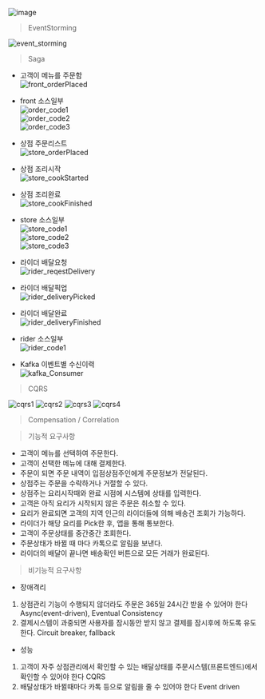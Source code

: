 ![image](https://user-images.githubusercontent.com/487999/79708354-29074a80-82fa-11ea-80df-0db3962fb453.png)


> EventStorming

![event_storming](https://github.com/cantagit/food-delivery-sample/assets/132859904/bf20be4b-3d03-4b6c-9996-92cb0551668f)


> Saga
 
 - 고객이 메뉴를 주문함<br>
 ![front_orderPlaced](https://github.com/cantagit/food-delivery-sample/assets/132859904/53ee7a26-0d3e-4bb4-93cc-d7ff5ff9bc00)<br>
 
 - front 소스일부<br>
 ![order_code1](https://github.com/cantagit/food-delivery-sample/assets/132859904/de09f19d-e303-41eb-88bc-53b7f6a2fdef)<br>
 ![order_code2](https://github.com/cantagit/food-delivery-sample/assets/132859904/69820cc6-0b3f-4300-86af-70c67425f418)<br>
 ![order_code3](https://github.com/cantagit/food-delivery-sample/assets/132859904/bf141784-ec4e-4d10-b99d-90875b7e5712)<br>


 - 상점 주문리스트<br>
 ![store_orderPlaced](https://github.com/cantagit/food-delivery-sample/assets/132859904/aa108dfd-23cc-4c7d-bc42-e9a509c7a1a7)<br>
 
 - 상점 조리시작<br>
 ![store_cookStarted](https://github.com/cantagit/food-delivery-sample/assets/132859904/d80b63ec-695a-48ec-a20a-675375198583)<br>

 - 상점 조리완료<br>
 ![store_cookFinished](https://github.com/cantagit/food-delivery-sample/assets/132859904/bf56869f-bc5e-4409-801f-a4046d8bcbde)<br>
 
 - store 소스일부<br>
 ![store_code1](https://github.com/cantagit/food-delivery-sample/assets/132859904/ab7ced00-523e-4a91-b62a-b099c0c8664a)<br>
 ![store_code2](https://github.com/cantagit/food-delivery-sample/assets/132859904/23f591e1-152c-42e1-a7fc-7f2e81bdd83a)<br>
 ![store_code3](https://github.com/cantagit/food-delivery-sample/assets/132859904/4512f32d-411d-4d7a-9a17-fa26a4be92ba)<br>

 - 라이더 배달요청<br>
 ![rider_reqestDelivery](https://github.com/cantagit/food-delivery-sample/assets/132859904/0a307500-5b20-448e-80bf-eb933b64bdc5)<br>

 - 라이더 배달픽업<br>
 ![rider_deliveryPicked](https://github.com/cantagit/food-delivery-sample/assets/132859904/a465026b-4a48-4157-af2a-efe87dcf3467)<br>

 - 라이더 배달완료<br>
 ![rider_deliveryFinished](https://github.com/cantagit/food-delivery-sample/assets/132859904/a80cba5e-4124-41a1-9aad-1720553d551f)<br>

 - rider 소스일부<br>
 ![rider_code1](https://github.com/cantagit/food-delivery-sample/assets/132859904/080b2079-3a33-48c5-8f56-581909ee3409)<br>


 - Kafka 이벤트별 수신이력<br>
 ![kafka_Consumer](https://github.com/cantagit/food-delivery-sample/assets/132859904/abb86fd5-959c-4bb9-9a81-81136d4f5c8b)<br>


> CQRS


![cqrs1](https://github.com/cantagit/food-delivery-sample/assets/132859904/40711e1d-6484-4394-9bf1-fb79743eff0b)
![cqrs2](https://github.com/cantagit/food-delivery-sample/assets/132859904/4259f1db-14ad-413e-9a48-1e72ce6431a3)
![cqrs3](https://github.com/cantagit/food-delivery-sample/assets/132859904/37d59874-6fb9-48d9-bef7-225449b76a64)
![cqrs4](https://github.com/cantagit/food-delivery-sample/assets/132859904/c969f7cd-424c-410f-a7e1-05bc1daa1976)


> Compensation / Correlation



> 기능적 요구사항
 - 고객이 메뉴를 선택하여 주문한다.
 - 고객이 선택한 메뉴에 대해 결제한다.
 - 주문이 되면 주문 내역이 입점상점주인에게 주문정보가 전달된다.
 - 상점주는 주문을 수락하거나 거절할 수 있다.
 - 상점주는 요리시작때와 완료 시점에 시스템에 상태를 입력한다.
 - 고객은 아직 요리가 시작되지 않은 주문은 취소할 수 있다.
 - 요리가 완료되면 고객의 지역 인근의 라이더들에 의해 배송건 조회가 가능하다.
 - 라이더가 해당 요리를 Pick한 후, 앱을 통해 통보한다.
 - 고객이 주문상태를 중간중간 조회한다.
 - 주문상태가 바뀔 때 마다 카톡으로 알림을 보낸다.
 - 라이더의 배달이 끝나면 배송확인 버튼으로 모든 거래가 완료된다.
 
 
> 비기능적 요구사항
 - 장애격리
  1. 상점관리 기능이 수행되지 않더라도 주문은 365일 24시간 받을 수 있어야 한다 Async(event-driven), Eventual Consistency
  2. 결제시스템이 과중되면 사용자를 잠시동안 받지 않고 결제를 잠시후에 하도록 유도한다. Circuit breaker, fallback
 - 성능
  1. 고객이 자주 상점관리에서 확인할 수 있는 배달상태를 주문시스템(프론트엔드)에서 확인할 수 있어야 한다 CQRS
  2. 배달상태가 바뀔때마다 카톡 등으로 알림을 줄 수 있어야 한다 Event driven
